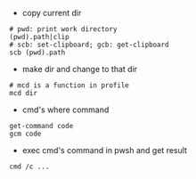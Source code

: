 * copy current dir
```
# pwd: print work directory
(pwd).path|clip
# scb: set-clipboard; gcb: get-clipboard
scb (pwd).path
```

* make dir and change to that dir
```
# mcd is a function in profile
mcd dir
```

* cmd's where command

```
get-command code
gcm code
```
* exec cmd's command in pwsh and get result
```
cmd /c ...
```